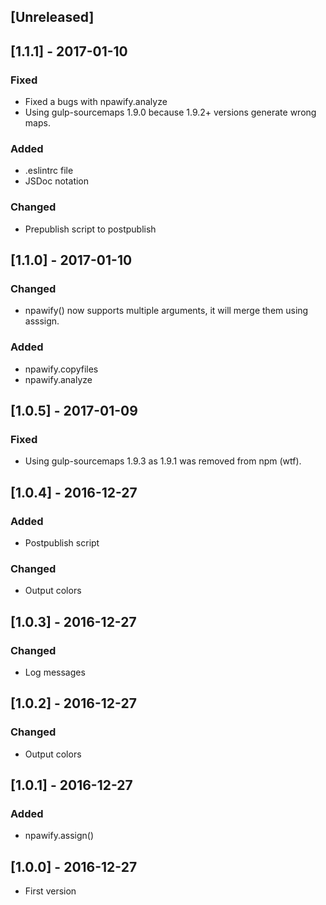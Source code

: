 ## [Unreleased]

## [1.1.1] - 2017-01-10
### Fixed
- Fixed a bugs with npawify.analyze
- Using gulp-sourcemaps 1.9.0 because 1.9.2+ versions generate wrong maps.

### Added
- .eslintrc file
- JSDoc notation

### Changed
- Prepublish script to postpublish

## [1.1.0] - 2017-01-10
### Changed
- npawify() now supports multiple arguments, it will merge them using asssign.

### Added
- npawify.copyfiles
- npawify.analyze

## [1.0.5] - 2017-01-09
### Fixed
- Using gulp-sourcemaps 1.9.3 as 1.9.1 was removed from npm (wtf).

## [1.0.4] - 2016-12-27
### Added
- Postpublish script

### Changed
- Output colors

## [1.0.3] - 2016-12-27
### Changed
- Log messages

## [1.0.2] - 2016-12-27
### Changed
- Output colors

## [1.0.1] - 2016-12-27
### Added
- npawify.assign()

## [1.0.0] - 2016-12-27
- First version

